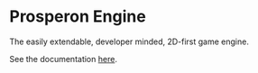 # Prosperon Engine
The easily extendable, developer minded, 2D-first game engine.

See the documentation [here](https://prosperon.dev/doc).
